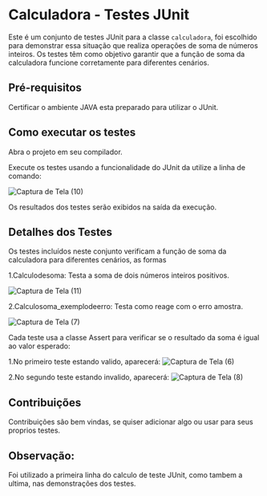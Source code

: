 # Calculadora - Testes JUnit

Este é um conjunto de testes JUnit para a classe `calculadora`, foi escolhido para demonstrar essa situação que realiza operações de soma de números inteiros. Os testes têm como objetivo garantir que a função de soma da calculadora funcione corretamente para diferentes cenários.

## Pré-requisitos

Certificar o ambiente JAVA esta preparado para utilizar o JUnit.

## Como executar os testes


Abra o projeto em seu compilador.

Execute os testes usando a funcionalidade do JUnit da utilize a linha de comando:

![Captura de Tela (10)](https://github.com/IcaroIyusuka/teste_calculadoraJUnit/assets/115050400/c00919d4-f8bb-40b0-81e2-33b038618094)

   
Os resultados dos testes serão exibidos na saída da execução.

## Detalhes dos Testes
Os testes incluídos neste conjunto verificam a função de soma da calculadora para diferentes cenários, as formas 

1.Calculodesoma: Testa a soma de dois números inteiros positivos.


![Captura de Tela (11)](https://github.com/IcaroIyusuka/teste_calculadoraJUnit/assets/115050400/a9c93e07-4cd7-4748-95ab-481eb20031fd)

2.Calculosoma_exemplodeerro: Testa como reage com o erro amostra.

![Captura de Tela (7)](https://github.com/IcaroIyusuka/teste_calculadoraJUnit/assets/115050400/9f65e2d6-fa0f-454f-9cc0-af73795b058e)


Cada teste usa a classe Assert para verificar se o resultado da soma é igual ao valor esperado:

1.No primeiro teste estando valido, aparecerá:
![Captura de Tela (6)](https://github.com/IcaroIyusuka/teste_calculadoraJUnit/assets/115050400/7048d33a-c83f-4342-8d53-64f8c87316c4)

2.No segundo teste estando invalido, aparecerá:
![Captura de Tela (8)](https://github.com/IcaroIyusuka/teste_calculadoraJUnit/assets/115050400/79a81ca4-2cb2-4f30-b4e7-f69fe7ce748b)


## Contribuições
Contribuições são bem vindas, se quiser adicionar algo ou usar para seus proprios testes.

## Observação:
Foi utilizado a primeira linha do calculo de teste JUnit, como tambem a ultima, nas demonstrações dos testes.
